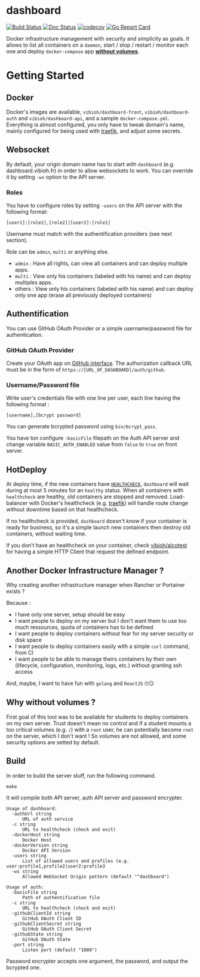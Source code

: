 # dashboard

[![Build Status](https://travis-ci.org/ViBiOh/dashboard.svg?branch=master)](https://travis-ci.org/ViBiOh/dashboard)
[![Doc Status](https://doc.esdoc.org/github.com/ViBiOh/dashboard/badge.svg)](https://doc.esdoc.org/github.com/ViBiOh/dashboard)
[![codecov](https://codecov.io/gh/ViBiOh/dashboard/branch/master/graph/badge.svg)](https://codecov.io/gh/ViBiOh/dashboard)
[![Go Report Card](https://goreportcard.com/badge/github.com/ViBiOh/dashboard)](https://goreportcard.com/report/github.com/ViBiOh/dashboard)

Docker infrastructure management with security and simplicity as goals. It allows to list all containers on a `daemon`, start / stop / restart / monitor each one and deploy `docker-compose` app [**without volumes**](#why-without-volumes-).

# Getting Started

## Docker

Docker's images are available, `vibioh/dashboard-front`, `vibioh/dashboard-auth` and `vibioh/dashboard-api`, and a sample `docker-compose.yml`. Everything is almost configured, you only have to tweak domain's name, mainly configured for being used with [traefik](https://traefik.io), and adjust some secrets.

## Websocket

By default, your origin domain name has to start with `dashboard` (e.g. dashboard.vibioh.fr) in order to allow websockets to work. You can override it by setting `-ws` option to the API server.

### Roles

You have to configure roles by setting `-users` on the API server with the following format:

```
[user1]:[role1],[role2]|[user2]:[role1]
```

Username must match with the authentification providers (see next section).

Role can be `admin`, `multi` or anything else.

* `admin` : Have all rights, can view all containers and can deploy multiple apps.
* `multi` : View only his containers (labeled with his name) and can deploy multiples apps.
* others : View only his containers (labeled with his name) and can deploy only one app (erase all previously deployed containers)

## Authentification

You can use GitHub OAuth Provider or a simple username/password file for authentication.

### GitHub OAuth Provider

Create your OAuth app on [GitHub interface](https://github.com/settings/developers). The authorization callback URL must be in the form of `https://[URL_OF_DASHBOARD]/auth/github`.

### Username/Password file

Write user's credentials file with one line per user, each line having the following format :

```
[username],[bcrypt password]
```

You can generate bcrypted password using `bin/bcrypt_pass`.

You have ton configure `-basicFile` filepath on the Auth API server and change variable `BASIC_AUTH_ENABLED` value from `false` to `true` on front server.

## HotDeploy

At deploy time, if the new containers have [`HEALTHCHECK`](https://docs.docker.com/engine/reference/builder/#healthcheck), `dashboard` will wait during at most 5 minutes for an `healthy` status. When all containers with `healthcheck` are healthy, old containers are stopped and removed. Load-balancer with Docker's healthcheck (e.g. [traefik](https://traefik.io)) will handle route change without downtime based on that healthcheck.

If no healthcheck is provided, `dashboard` doesn't know if your container is ready for business, so it's a simple launch new containers then destroy old containers, without waiting time.

If you don't have an healthcheck on your container, check [vibioh/alcotest](https://github.com/ViBiOh/alcotest) for having a simple HTTP Client that request the defined endpoint.

## Another Docker Infrastructure Manager ?

Why creating another infrastructure manager when Rancher or Portainer exists ?

Because :

* I have only one server, setup should be easy
* I want people to deploy on my server but I don't want them to use too much ressources, quota of containers has to be defined
* I want people to deploy containers without fear for my server security or disk space
* I want people to deploy containers easily with a simple `curl` command, from CI
* I want people to be able to manage theirs containers by their own (lifecycle, configuration, monitoring, logs, etc.) without granting ssh access

And, maybe, I want to have fun with `golang` and `ReactJS` 🙄😏

## Why without volumes ?

First goal of this tool was to be available for students to deploy containers on my own server. Trust doesn't mean no control and if a student mounts a too critical volumes (e.g. `/`) with a `root` user, he can potentially become `root` on the server, which I don't want ! So volumes are not allowed, and some security options are setted by default.

## Build

In order to build the server stuff, run the following command.

```
make
```

It will compile both API server, auth API server and password encrypter.

```
Usage of dashboard:
  -authUrl string
      URL of auth service
  -c string
      URL to healthcheck (check and exit)
  -dockerHost string
      Docker Host
  -dockerVersion string
      Docker API Version
  -users string
      List of allowed users and profiles (e.g. user:profile1,profile2|user2:profile3
  -ws string
      Allowed WebSocket Origin pattern (default "^dashboard")
```

```
Usage of auth:
  -basicFile string
      Path of authentification file
  -c string
      URL to healthcheck (check and exit)
  -githubClientId string
      GitHub OAuth Client ID
  -githubClientSecret string
      GitHub OAuth Client Secret
  -githubState string
      GitHub OAuth State
  -port string
      Listen port (default "1080")
```

Password encrypter accepts one argument, the password, and output the bcrypted one.

